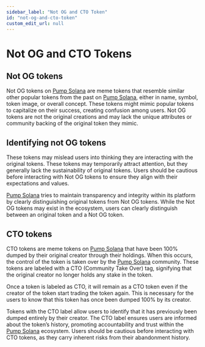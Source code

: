 ```yaml
---
sidebar_label: "Not OG and CTO Token"
id: "not-og-and-cto-token"
custom_edit_url: null
---
```


# Not OG and CTO Tokens

## Not OG tokens

Not OG tokens on [Pump Solana](https://solana-launchpad-opal.vercel.app/) are meme tokens that resemble similar other popular tokens from the past on [Pump Solana](https://solana-launchpad-opal.vercel.app/), either in name, symbol, token image, or overall concept. These tokens might mimic popular tokens to capitalize on their success, creating confusion among users. Not OG tokens are not the original creations and may lack the unique attributes or community backing of the original token they mimic.

## Identifying not OG tokens

These tokens may mislead users into thinking they are interacting with the original tokens. These tokens may temporarily attract attention, but they generally lack the sustainability of original tokens. Users should be cautious before interacting with Not OG tokens to ensure they align with their expectations and values.

[Pump Solana](https://solana-launchpad-opal.vercel.app/) tries to maintain transparency and integrity within its platform by clearly distinguishing original tokens from Not OG tokens. While the Not OG tokens may exist in the ecosystem, users can clearly distinguish between an original token and a Not OG token.

## CTO tokens

CTO tokens are meme tokens on [Pump Solana](https://solana-launchpad-opal.vercel.app/) that have been 100% dumped by their original creator through their holdings. When this occurs, the control of the token is taken over by the [Pump Solana](https://solana-launchpad-opal.vercel.app/) community. These tokens are labeled with a CTO (Community Take Over) tag, signifying that the original creator no longer holds any stake in the token.

Once a token is labeled as CTO, it will remain as a CTO token even if the creator of the token start trading the token again. This is necessary for the users to know that this token has once been dumped 100% by its creator.

Tokens with the CTO label allow users to identify that it has previously been dumped entirely by their creator. The CTO label ensures users are informed about the token’s history, promoting accountability and trust within the [Pump Solana](https://solana-launchpad-opal.vercel.app/) ecosystem. Users should be cautious before interacting with CTO tokens, as they carry inherent risks from their abandonment history.
